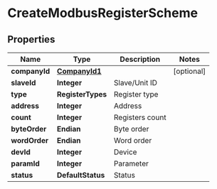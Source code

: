 

# CreateModbusRegisterScheme


## Properties

| Name | Type | Description | Notes |
|------------ | ------------- | ------------- | -------------|
|**companyId** | [**CompanyId1**](CompanyId1.md) |  |  [optional] |
|**slaveId** | **Integer** | Slave/Unit ID |  |
|**type** | **RegisterTypes** | Register type |  |
|**address** | **Integer** | Address |  |
|**count** | **Integer** | Registers count |  |
|**byteOrder** | **Endian** | Byte order |  |
|**wordOrder** | **Endian** | Word order |  |
|**devId** | **Integer** | Device |  |
|**paramId** | **Integer** | Parameter |  |
|**status** | **DefaultStatus** | Status |  |



